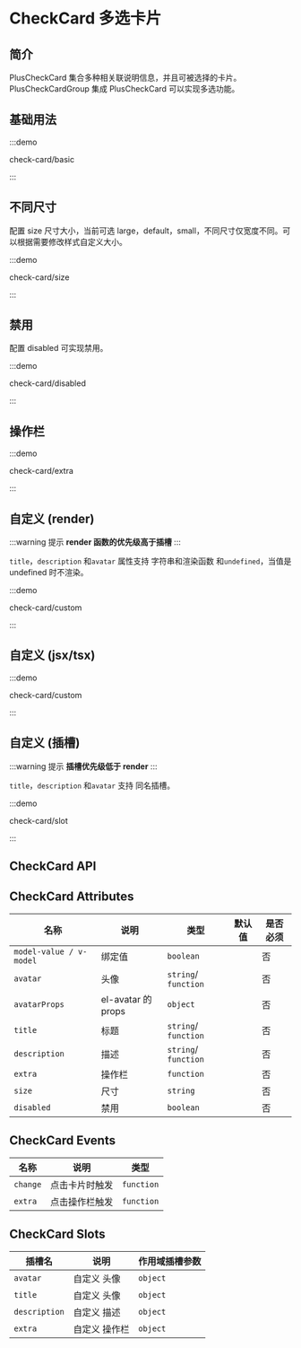 # CheckCard 多选卡片

## 简介

PlusCheckCard 集合多种相关联说明信息，并且可被选择的卡片。PlusCheckCardGroup 集成 PlusCheckCard 可以实现多选功能。

## 基础用法

:::demo

check-card/basic

:::

## 不同尺寸

配置 size 尺寸大小，当前可选 large，default，small，不同尺寸仅宽度不同。可以根据需要修改样式自定义大小。

:::demo

check-card/size

:::

## 禁用

配置 disabled 可实现禁用。

:::demo

check-card/disabled

:::

## 操作栏

:::demo

check-card/extra

:::

## 自定义 (render)

:::warning 提示
**render 函数的优先级高于插槽**
:::

`title`，`description` 和`avatar` 属性支持 字符串和渲染函数 和`undefined`，当值是 undefined 时不渲染。

:::demo

check-card/custom

:::

## 自定义 (jsx/tsx)

:::demo

check-card/custom

:::

## 自定义 (插槽)

:::warning 提示
**插槽优先级低于 render**
:::

`title`，`description` 和`avatar` 支持 同名插槽。

:::demo

check-card/slot

:::

## CheckCard API

## CheckCard Attributes

| 名称                    | 说明               | 类型                                                                          | 默认值 | 是否必须 |
| ----------------------- | ------------------ | ----------------------------------------------------------------------------- | ------ | -------- |
| `model-value / v-model` | 绑定值             | `boolean`                                                                     |        | 否       |
| `avatar`                | 头像               | `string`/ `function` <docs-tip content="(data) => VNode / string"></docs-tip> |        | 否       |
| `avatarProps`           | el-avatar 的 props | `object`                                                                      |        | 否       |
| `title`                 | 标题               | `string`/ `function` <docs-tip content="(data) => VNode / string"></docs-tip> |        | 否       |
| `description`           | 描述               | `string`/ `function` <docs-tip content="(data) => VNode / string"></docs-tip> |        | 否       |
| `extra`                 | 操作栏             | `function` <docs-tip content="(data) => VNode / string"></docs-tip>           |        | 否       |
| `size`                  | 尺寸               | `string` <docs-tip content='"default" / "small" / "large"'></docs-tip>        |        | 否       |
| `disabled`              | 禁用               | `boolean`                                                                     |        | 否       |

## CheckCard Events

| 名称     | 说明           | 类型                                                                 |
| -------- | -------------- | -------------------------------------------------------------------- |
| `change` | 点击卡片时触发 | `function` <docs-tip content='(checked:boolean) => void'></docs-tip> |
| `extra`  | 点击操作栏触发 | `function` <docs-tip content='() => void'></docs-tip>                |

## CheckCard Slots

| 插槽名        | 说明          | 作用域插槽参数                                                      |
| ------------- | ------------- | ------------------------------------------------------------------- |
| `avatar`      | 自定义 头像   | `object` <docs-tip content='{avatar,title,description}'></docs-tip> |
| `title`       | 自定义 头像   | `object` <docs-tip content='{avatar,title,description}'></docs-tip> |
| `description` | 自定义 描述   | `object` <docs-tip content='{avatar,title,description}'></docs-tip> |
| `extra`       | 自定义 操作栏 | `object` <docs-tip content='{avatar,title,description}'></docs-tip> |

